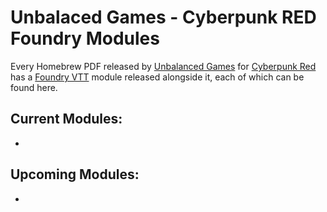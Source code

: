 # Unbalaced Games - Cyberpunk RED Foundry Modules

Every Homebrew PDF released by [Unbalanced Games](https://cyberpunk.unbalanced.games/) for [Cyberpunk Red](https://rtalsoriangames.com/cyberpunk/) has a [Foundry VTT](https://foundryvtt.com/) module released alongside it, each of which can be found here.

## Current Modules:
- 

## Upcoming Modules:
-
